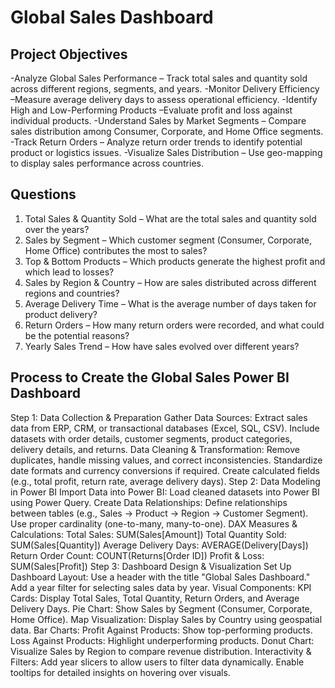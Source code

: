 # Global Sales Dashboard
## Project Objectives

-Analyze Global Sales Performance – Track total sales and quantity sold across different regions, segments, and years.
-Monitor Delivery Efficiency 
–Measure average delivery days to assess operational efficiency.
-Identify High and Low-Performing Products 
–Evaluate profit and loss against individual products.
-Understand Sales by Market Segments – Compare sales distribution among Consumer, Corporate, and Home Office segments.
-Track Return Orders – Analyze return order trends to identify potential product or logistics issues.
-Visualize Sales Distribution – Use geo-mapping to display sales performance across countries.

## Questions
1. Total Sales & Quantity Sold – What are the total sales and quantity sold over the years?
2. Sales by Segment – Which customer segment (Consumer, Corporate, Home Office) contributes the most to sales?
3. Top & Bottom Products – Which products generate the highest profit and which lead to losses?
4. Sales by Region & Country – How are sales distributed across different regions and countries?
5. Average Delivery Time – What is the average number of days taken for product delivery?
6. Return Orders – How many return orders were recorded, and what could be the potential reasons?
7. Yearly Sales Trend – How have sales evolved over different years?



## Process to Create the Global Sales Power BI Dashboard
Step 1: Data Collection & Preparation
Gather Data Sources:
Extract sales data from ERP, CRM, or transactional databases (Excel, SQL, CSV).
Include datasets with order details, customer segments, product categories, delivery details, and returns.
Data Cleaning & Transformation:
Remove duplicates, handle missing values, and correct inconsistencies.
Standardize date formats and currency conversions if required.
Create calculated fields (e.g., total profit, return rate, average delivery days).
Step 2: Data Modeling in Power BI
Import Data into Power BI:
Load cleaned datasets into Power BI using Power Query.
Create Data Relationships:
Define relationships between tables (e.g., Sales → Product → Region → Customer Segment).
Use proper cardinality (one-to-many, many-to-one).
DAX Measures & Calculations:
Total Sales: SUM(Sales[Amount])
Total Quantity Sold: SUM(Sales[Quantity])
Average Delivery Days: AVERAGE(Delivery[Days])
Return Order Count: COUNT(Returns[Order ID])
Profit & Loss: SUM(Sales[Profit])
Step 3: Dashboard Design & Visualization
Set Up Dashboard Layout:
Use a header with the title "Global Sales Dashboard."
Add a year filter for selecting sales data by year.
Visual Components:
KPI Cards: Display Total Sales, Total Quantity, Return Orders, and Average Delivery Days.
Pie Chart: Show Sales by Segment (Consumer, Corporate, Home Office).
Map Visualization: Display Sales by Country using geospatial data.
Bar Charts:
Profit Against Products: Show top-performing products.
Loss Against Products: Highlight underperforming products.
Donut Chart: Visualize Sales by Region to compare revenue distribution.
Interactivity & Filters:
Add year slicers to allow users to filter data dynamically.
Enable tooltips for detailed insights on hovering over visuals.
